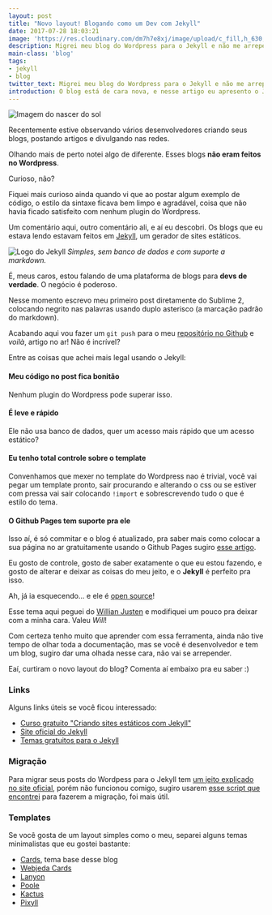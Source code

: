 ```yaml
---
layout: post
title: "Novo layout! Blogando como um Dev com Jekyll"
date: 2017-07-28 18:03:21
image: 'https://res.cloudinary.com/dm7h7e8xj/image/upload/c_fill,h_630,w_1200/v1501268554/sunrise_ttb9nk.jpg'
description: Migrei meu blog do Wordpress para o Jekyll e não me arrependo.
main-class: 'blog'
tags:
- jekyll
- blog
twitter_text: Migrei meu blog do Wordpress para o Jekyll e não me arrependo.
introduction: O blog está de cara nova, e nesse artigo eu apresento o Jekyll, uma ferramenta incrível para blogs sobre desenvolvimento.
---
```


![Imagem do nascer do sol](http://res.cloudinary.com/dm7h7e8xj/image/upload/c_fill,h_630,w_1200/v1501268554/sunrise_ttb9nk.jpg)

Recentemente estive observando vários desenvolvedores criando seus blogs, 
postando artigos e divulgando nas redes.

Olhando mais de perto notei algo de diferente. Esses blogs **não eram feitos no
Wordpress**.

Curioso, não?

Fiquei mais curioso ainda quando vi que ao postar algum exemplo de código, o
estilo da sintaxe ficava bem limpo e agradável, coisa que não havia ficado
satisfeito com nenhum plugin do Wordpress.

Um comentário aqui, outro comentário ali, e aí eu descobri. Os blogs que eu
estava lendo estavam feitos em [Jekyll](https://jekyllrb.com/), um gerador de sites estáticos.

![Logo do Jekyll](http://res.cloudinary.com/dm7h7e8xj/image/upload/v1501269680/jekyll_snrvqw.png)
*Simples, sem banco de dados e com suporte a markdown.*

É, meus caros, estou falando de uma plataforma de blogs para **devs de verdade**.
O negócio é poderoso.

Nesse momento escrevo meu primeiro post diretamente do Sublime 2, colocando
negrito nas palavras usando duplo asterisco (a marcação padrão do markdown).

Acabando aqui vou fazer um `git push` para o meu [repositório no Github](https://github.com/thiagorossener/thiagorossener.github.io) e *voilà*, artigo no ar! Não é incrível?

Entre as coisas que achei mais legal usando o Jekyll:

#### Meu código no post fica bonitão

Nenhum plugin do Wordpress pode superar isso.

#### É leve e rápido

Ele não usa banco de dados, quer um acesso mais rápido que um acesso estático?

#### Eu tenho total controle sobre o template

Convenhamos que mexer no template do Wordpress nao é trivial, você vai pegar um
template pronto, sair procurando e alterando o css ou se estiver com pressa vai
sair colocando `!import` e sobrescrevendo tudo o que é estilo do tema.

#### O Github Pages tem suporte pra ele

Isso aí, é só commitar e o blog é atualizado, pra saber mais como colocar a sua
página no ar gratuitamente usando o Github Pages sugiro [esse artigo](https://willianjusten.com.br/dominio-proprio-no-github-pages/).

Eu gosto de controle, gosto de saber exatamente o que eu estou fazendo, e 
gosto de alterar e deixar as coisas do meu jeito, e o **Jekyll** é perfeito pra isso.

Ah, já ia esquecendo... e ele é [open source](https://github.com/jekyll/jekyll)!

Esse tema aqui peguei do [Willian Justen](https://github.com/willianjusten/cards-jekyll-template) e modifiquei um pouco pra deixar com a minha cara. Valeu *Will*!

Com certeza tenho muito que aprender com essa ferramenta, ainda não tive tempo de
olhar toda a documentação, mas se você é desenvolvedor e tem um blog, sugiro dar
uma olhada nesse cara, não vai se arrepender.

Eaí, curtiram o novo layout do blog? Comenta aí embaixo pra eu saber :)

### Links

Alguns links úteis se você ficou interessado:

- [Curso gratuito "Criando sites estáticos com Jekyll"](https://www.udemy.com/criando-sites-estaticos-com-jekyll/learn/v4/overview)
- [Site oficial do Jekyll](https://jekyllrb.com/)
- [Temas gratuitos para o Jekyll](http://jekyllthemes.org/)

### Migração

Para migrar seus posts do Wordpess para o Jekyll tem [um jeito explicado no site
oficial](http://import.jekyllrb.com/docs/wordpress/), porém não funcionou comigo,
sugiro usarem [esse script que encontrei](https://gist.github.com/evanwalsh/6131008)
para fazerem a migração, foi mais útil.

### Templates

Se você gosta de um layout simples como o meu, separei alguns temas minimalistas
que eu gostei bastante:

- [Cards](https://willianjusten.com.br/cards-jekyll-template/), tema base desse blog
- [Webjeda Cards](http://webjeda.com/cards/)
- [Lanyon](http://lanyon.getpoole.com/)
- [Poole](http://demo.getpoole.com/)
- [Kactus](http://nick.balestra.ch/2015/Kactus/)
- [Pixyll](http://pixyll.com/)
